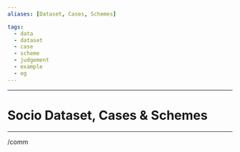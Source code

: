 ```yaml
---
aliases: [Dataset, Cases, Schemes]

tags:
  - data
  - dataset
  - case
  - scheme
  - judgement
  - example
  - eg 
---
```


***
# Socio Dataset, Cases & Schemes
***

/comm